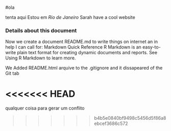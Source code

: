 #ola

tenta aqui
Estou em *Rio de Janeiro*
Sarah have a cool website

### Details about this document
 Now we create a document README.md to write things on internet
 an in help I can call for: Markdown Quick Reference
 R Markdown is an easy-to-write plain text format for 
 creating dynamic documents and reports. 
 See Using R Markdown to learn more.
 
 We Added README.html arquive to the .gitignore and it dissapeared of the Git tab 
 
<<<<<<< HEAD
=======
 
 qualquer coisa para gerar um conflito 
 
>>>>>>> b4b5e0840bf9498c5456d5f86a8ebcef3686c572

